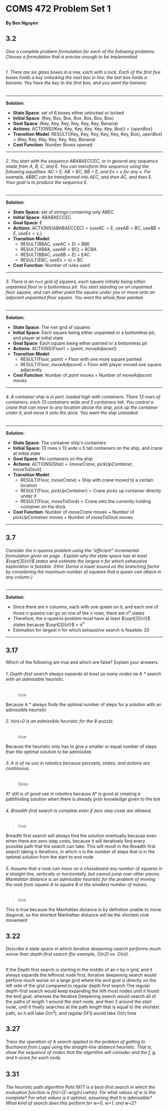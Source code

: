 # COMS 472 Problem Set 1
#### By Ben Nguyen
## 3.2
###### Give a complete problem formulation for each of the following problems. Choose a formulation that is precise enough to be implemented.
###### 1. There are six glass boxes in a row, each with a lock. Each of the first five boxes holds a key unlocking the next box in line; the last box holds a banana. You have the key to the first box, and you want the banana.
---
__Solution__:
  - __State Space__: set of 6 boxes either unlocked or locked
  - __Initial Space__: (Key, Box, Box, Box, Box, Box, Box)
  - __Goal Space__: (Key, Key, Key, Key, Key, Key, Banana)
  - __Actions__: ACTIONS((Key, Key, Key, Key, Key, Key, Box)) = {$openBox$}
  - __Transition Model__: RESULT((Key, Key, Key, Key, Key, Key, Box), $openBox$) = (Key, Key, Key, Key, Key, Key, Banana)
  - __Cost Function__: Number Boxes opened
---
###### 2. You start with the sequence ABABAECCEC, or in general any sequence made from A, B, C, and E. You can transform this sequence using the following equalities: AC = E, AB = BC, BB = E, and Ex = x for any x. For example, ABBC can be transformed into AEC, and then AC, and then E. Your goal is to produce the sequence E.
---
__Solution__:
  - __State Space__: set of strings containing only ABEC
  - __Initial Space__: ABABAECCEC
  - __Goal Space__: E
  - __Actions__: ACTIONS(ABABAECCEC) = {$useAC=E$, $useAB=BC$, $useBB=E$, $useEx=x$,}
  - __Transition Model__:
    - RESULT(BBAC, $useAC=E$) = BBE
    - RESULT(ABBA, $useAB=BC$) = BCBA
    - RESULT(BBAC, $useBB=E$) = EAC
    - RESULT(EBC, $useEx=x$) = BC
  - __Cost Function__: Number of rules used
---
###### 3. There is an n×n grid of squares, each square initially being either unpainted floor or a bottomless pit. You start standing on an unpainted floor square, and can either paint the square under you or move onto an adjacent unpainted floor square. You want the whole floor painted.
---
__Solution__:
  - __State Space__: The nxn grid of squares
  - __Initial Space__: Each square being either unpainted or a bottomless pit, and player at initial state
  - __Goal Space__: Each square being either painted or a bottomless pit
  - __Actions__: ACTIONS(Floor) = {$paint$, $moveAdjacent$}
  - __Transition Model__:
    - RESULT(Floor, $paint$) = Floor with one more square painted
    - RESULT(Floor, $moveAdjacent$) = Floor with player moved one square adjacently
  - __Cost Function__: Number of $paint$ moves + Number of $moveAdjacent$ moves
---
###### 4. A container ship is in port, loaded high with containers. There 13 rows of containers, each 13 containers wide and 5 containers tall. You control a crane that can move to any location above the ship, pick up the container under it, and move it onto the dock. You want the ship unloaded.
---
__Solution__:
  - __State Space__: The container ship's containers
  - __Initial Space__: 13 rows x 13 wide x 5 tall containers on the ship, and crane at initial state
  - __Goal Space__: No containers on the ship
  - __Actions__: ACTIONS(Ship) = {$moveCrane$, $pickUpContainer$, $moveToDock$}
  - __Transition Model__:
    - RESULT(Floor, $moveCrane$) = Ship with crane moved to a certain location
    - RESULT(Floor, $pickUpContainer$) = Crane picks up container directly under it
    - RESULT(Floor, $moveToDock$) = Crane sets the currently holding container on the dock
  - __Cost Function__: Number of $moveCrane$ moves + Number of $pickUpContainer$ moves + Number of $moveToDock$ moves
---
## 3.7
###### Consider the n-queens problem using the “efficient” incremental formulation given on page . Explain why the state space has at least $\sqrt[3]{n!}$ states and estimate the largest n for which exhaustive exploration is feasible. (Hint: Derive a lower bound on the branching factor by considering the maximum number of squares that a queen can attack in any column.)
---
__Solution__:
  - Since there are $n$ columns, each with one queen on it, and each one of those $n$ queens can go on one of the $n$ rows, there are $n^n$ states
  - Therefore, the n-queens problem must have at least $\sqrt[3]{n!}$ states because $\sqrt[3]{n!}$ < $n^n$
  - Estimation for largest n for which exhaustive search is feasible: $20$
---
## 3.17
Which of the following are true and which are false? Explain your answers.
###### 1. Depth-first search always expands at least as many nodes as A $\ast$ search with an admissible heuristic.
  > true

  Because A $\ast$ always finds the optimal number of steps for a solution with an admissible heuristic
###### 2. h(n)=0 is an admissible heuristic for the 8-puzzle.
  > true

  Because the heuristic only has to give a smaller or equal number of steps than the optimal solution to be admissible
###### 3. A is of no use in robotics because percepts, states, and actions are continuous.
  > false

  A* still is of good use in robotics because A* is good at creating a pathfinding solution when there is already prior knowledge given to the bot
###### 4. Breadth-first search is complete even if zero step costs are allowed.
  > true

  Breadth first search will always find the solution eventually because even when there are zero-step costs, because it will iteratively find every possible path that the search can take. This will result in the Breadth first search taking n iterations, in which n is the number of steps that is in the optimal solution from the start to end node
###### 5. Assume that a rook can move on a chessboard any number of squares in a straight line, vertically or horizontally, but cannot jump over other pieces. Manhattan distance is an admissible heuristic for the problem of moving the rook from square A to square B in the smallest number of moves.
  > true

  This is true because the Manhattan distance is by definition unable to move diagonal, so the shortest Manhattan distance will be the shortest rook movement
## 3.22
###### Describe a state space in which iterative deepening search performs much worse than depth-first search (for example, O(n2) vs. O(n)).
If the Depth first search is starting in the middle of an n by n grid, and it always expands the leftmost node first, Iterative deepening search would perform much worse on a large grid where the end goal is directly on the left side of the grid compared to regular depth first search
The regular depth-first search would keep expanding the left-most nodes until it found the end goal, whereas the Iterative Deepening search would search all of the paths of length 1 around the start node, and then 2 around the start node, until it finally searches at the path length that is equal to the shortest path, so it will take $O(n^2)$, and regular DFS would take $O(n)$ time
## 3.27
###### Trace the operation of A search applied to the problem of getting to Bucharest from Lugoj using the straight-line distance heuristic. That is, show the sequence of nodes that the algorithm will consider and the f, g, and h score for each node.
## 3.31
###### The heuristic path algorithm Pohl:1977 is a best-first search in which the evaluation function is f(n)=(2−w)g(n)+wh(n). For what values of w is this complete? For what values is it optimal, assuming that h is admissible? What kind of search does this perform for w=0, w=1, and w=2?
